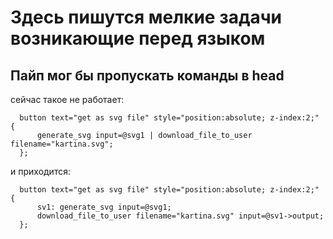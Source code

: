 # Здесь пишутся мелкие задачи возникающие перед языком

## Пайп мог бы пропускать команды в head
сейчас такое не работает:
```
  button text="get as svg file" style="position:absolute; z-index:2;" {
      generate_svg input=@svg1 | download_file_to_user filename="kartina.svg";
  };
```
и приходится:
```
  button text="get as svg file" style="position:absolute; z-index:2;" {
      sv1: generate_svg input=@svg1;
      download_file_to_user filename="kartina.svg" input=@sv1->output;
  };
```